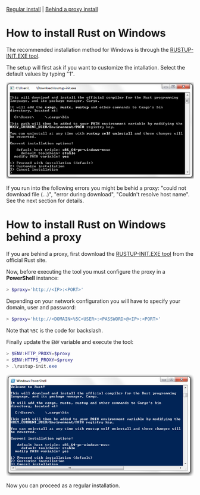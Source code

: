 
[Regular install](#how-to-install-rust-on-windows) | [Behind a proxy install](#how-to-install-rust-on-windows-behind-a-proxy)

# How to install Rust on Windows

The recommended installation method for Windows is through the [RUSTUP-INIT.EXE tool](https://www.rust-lang.org/tools/install).

The setup will first ask if you want to customize the intallation. Select the default values by typing "1".

![windows_install_1](images/windows_install_1.png)

If you run into the following errors you might be behid a proxy: "could not download file (...)", "error during download", "Couldn't resolve host name". See the next section for details.



# How to install Rust on Windows behind a proxy

If you are behind a proxy, first download the [RUSTUP-INIT.EXE tool](https://www.rust-lang.org/tools/install) from the official Rust site.

Now, before executing the tool you must configure the proxy in a **PowerShell** instance:

```powershell
> $proxy='http://<IP>:<PORT>'
```

Depending on your network configuration you will have to specify your domain, user and password:
```powershell
> $proxy='http://<DOMAIN>%5C<USER>:<PASSWORD>@<IP>:<PORT>'
```
Note that `%5C` is the code for backslash.

Finally update the `ENV` variable and execute the tool:
```powershell
> $ENV:HTTP_PROXY=$proxy 
> $ENV:HTTPS_PROXY=$proxy
> .\rustup-init.exe
```

![windows_install_proxy_1](images/windows_install_proxy_1.png)

Now you can proceed as a regular installation.
